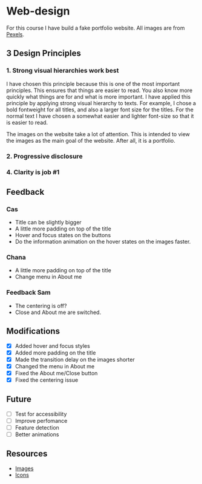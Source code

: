 # Web-design
For this course I have build a fake portfolio website. All images are from [Pexels](https://www.pexels.com/). 

## 3 Design Principles
### 1. Strong visual hierarchies work best
I have chosen this principle because this is one of the most important principles. This ensures that things are easier to read. You also know more quickly what things are for and what is more important. I have applied this principle by applying strong visual hierarchy to texts. For example, I chose a bold fontweight for all titles, and also a larger font size for the titles. For the normal text I have chosen a somewhat easier and lighter font-size so that it is easier to read.

The images on the website take a lot of attention. This is intended to view the images as the main goal of the website. After all, it is a portfolio.

### 2. Progressive disclosure

### 4. Clarity is job #1

## Feedback 
### Cas
* Title can be slightly bigger
* A little more padding on top of the title
* Hover and focus states on the buttons
* Do the information animation on the hover states on the images faster.

### Chana
* A little more padding on top of the title
* Change menu in About me

### Feedback Sam
* The centering is off?
* Close and About me are switched.

## Modifications
* [X] Added hover and focus styles
* [x] Added more padding on the title
* [x] Made the transition delay on the images shorter
* [x] Changed the menu in About me
* [x] Fixed the About me/Close button
* [x] Fixed the centering issue

## Future 
* [ ] Test for accessibility
* [ ] Improve perfomance
* [ ] Feature detection
* [ ] Better animations

## Resources
* [Images](https://www.pexels.com/)
* [Icons](flaticon.com)
